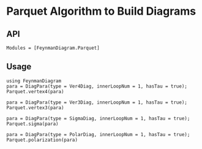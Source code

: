 # Parquet Algorithm to Build Diagrams

## API

```@autodocs
Modules = [FeynmanDiagram.Parquet]
```

## Usage

```@repl
using FeynmanDiagram
para = DiagPara(type = Ver4Diag, innerLoopNum = 1, hasTau = true);
Parquet.vertex4(para)

para = DiagPara(type = Ver3Diag, innerLoopNum = 1, hasTau = true);
Parquet.vertex3(para)

para = DiagPara(type = SigmaDiag, innerLoopNum = 1, hasTau = true);
Parquet.sigma(para)

para = DiagPara(type = PolarDiag, innerLoopNum = 1, hasTau = true);
Parquet.polarization(para)
```